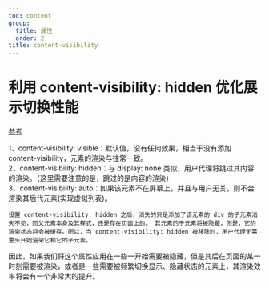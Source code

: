 ```yaml
---
toc: content
group:
  title: 属性
  order: 2
title: content-visibility
---
```


# 利用 content-visibility: hidden 优化展示切换性能

<a target='_blank' href='https://zhuanlan.zhihu.com/p/528538686s'>参考</a>

1、content-visibility: visible：默认值，没有任何效果，相当于没有添加 content-visibility，元素的渲染与往常一致。<br/>
2、content-visibility: hidden：与 display: none 类似，用户代理将跳过其内容的渲染。（这里需要注意的是，跳过的是内容的渲染）<br/>
3、content-visibility: auto：如果该元素不在屏幕上，并且与用户无关，则不会渲染其后代元素(实现虚拟列表)。<br/>

`设置 content-visibility: hidden 之后，消失的只是添加了该元素的 div 的子元素消失不见，而父元素本身及其样式，还是存在页面上的。
其元素的子元素将被隐藏，但是，它的渲染状态将会被缓存。所以，当 content-visibility: hidden 被移除时，用户代理无需重头开始渲染它和它的子元素。`

因此，如果我们将这个属性应用在一些一开始需要被隐藏，但是其后在页面的某一时刻需要被渲染，或者是一些需要被频繁切换显示、隐藏状态的元素上，其渲染效率将会有一个非常大的提升。
